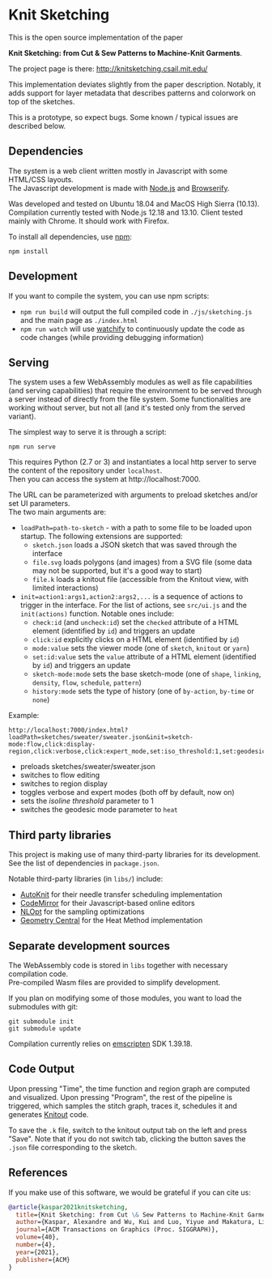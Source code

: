 # Knit Sketching

This is the open source implementation of the paper

**Knit Sketching: from Cut & Sew Patterns to Machine-Knit Garments**.

The project page is there: http://knitsketching.csail.mit.edu/

This implementation deviates slightly from the paper description.
Notably, it adds support for layer metadata that describes patterns and colorwork on top of the sketches.

This is a prototype, so expect bugs. Some known / typical issues are described below.

## Dependencies

The system is a web client written mostly in Javascript with some HTML/CSS layouts.<br>
The Javascript development is made with [Node.js](https://nodejs.org/en/) and [Browserify](http://browserify.org/).

Was developed and tested on Ubuntu 18.04 and MacOS High Sierra (10.13).<br>
Compilation currently tested with Node.js 12.18 and 13.10.
Client tested mainly with Chrome. It should work with Firefox.

To install all dependencies, use [npm](https://www.npmjs.com/):
```
npm install
```

## Development

If you want to compile the system, you can use npm scripts:

* `npm run build` will output the full compiled code in `./js/sketching.js` and the main page as `./index.html`
* `npm run watch` will use [watchify](https://github.com/browserify/watchify) to continuously update the code as code changes (while providing debugging information)

## Serving

The system uses a few WebAssembly modules as well as file capabilities (and serving capabilities) that require the environment to be served through a server instead of directly from the file system.
Some functionalities are working without server, but not all (and it's tested only from the served variant).

The simplest way to serve it is through a script:
```
npm run serve
```

This requires Python (2.7 or 3) and instantiates a local http server to serve the content of the repository under `localhost`.<br>
Then you can access the system at http://localhost:7000.

The URL can be parameterized with arguments to preload sketches and/or set UI parameters.<br>
The two main arguments are:

* `loadPath=path-to-sketch` - with a path to some file to be loaded upon startup. The following extensions are supported:
   * `sketch.json` loads a JSON sketch that was saved through the interface
   * `file.svg` loads polygons (and images) from a SVG file (some data may not be supported, but it's a good way to start)
   * `file.k` loads a knitout file (accessible from the Knitout view, with limited interactions)
* `init=action1:args1,action2:args2,...` is a sequence of actions to trigger in the interface. For the list of actions, see `src/ui.js` and the `init(actions)` function. Notable ones include:
   * `check:id` (and `uncheck:id`) set the `checked` attribute of a HTML element (identified by `id`) and triggers an update
   * `click:id` explicitly clicks on a HTML element (identified by `id`)
   * `mode:value` sets the viewer mode (one of `sketch`, `knitout` or `yarn`)
   * `set:id:value` sets the `value` attribute of a HTML element (identified by `id`) and triggers an update
   * `sketch-mode:mode` sets the base sketch-mode (one of `shape`, `linking`, `density`, `flow`, `schedule`, `pattern`)
   * `history:mode` sets the type of history (one of `by-action`, `by-time` or `none`)

Example:
```
http://localhost:7000/index.html?loadPath=sketches/sweater/sweater.json&init=sketch-mode:flow,click:display-region,click:verbose,click:expert_mode,set:iso_threshold:1,set:geodesic_mode:heat
```
- preloads sketches/sweater/sweater.json
- switches to flow editing
- switches to region display
- toggles verbose and expert modes (both off by default, now on)
- sets the *isoline threshold* parameter to 1
- switches the geodesic mode parameter to `heat`

## Third party libraries

This project is making use of many third-party libraries for its development.
See the list of dependencies in `package.json`.

Notable third-party libraries (in `libs/`) include:
- [AutoKnit](https://github.com/textiles-lab/autoknit) for their needle transfer scheduling implementation
- [CodeMirror](https://github.com/codemirror/codemirror) for their Javascript-based online editors
- [NLOpt](https://github.com/stevengj/nlopt) for the sampling optimizations
- [Geometry Central](https://github.com/nmwsharp/geometry-central) for the Heat Method implementation

## Separate development sources

The WebAssembly code is stored in `libs` together with necessary compilation code.<br>
Pre-compiled Wasm files are provided to simplify development.

If you plan on modifying some of those modules, you want to load the submodules with git:
```
git submodule init
git submodule update
```

Compilation currently relies on [emscripten](https://emscripten.org/) SDK 1.39.18.


## Code Output

Upon pressing "Time", the time function and region graph are computed and visualized.
Upon pressing "Program", the rest of the pipeline is triggered, which samples the stitch graph, traces it, schedules it and generates [Knitout](https://textiles-lab.github.io/knitout/knitout.html) code.

To save the `.k` file, switch to the knitout output tab on the left and press "Save".
Note that if you do not switch tab, clicking the button saves the `.json` file corresponding to the sketch.

## References

If you make use of this software, we would be grateful if you can cite us:
```bibtex
@article{kaspar2021knitsketching,
  title={Knit Sketching: from Cut \& Sew Patterns to Machine-Knit Garments},
  author={Kaspar, Alexandre and Wu, Kui and Luo, Yiyue and Makatura, Liane and Matusik, Wojciech},
  journal={ACM Transactions on Graphics (Proc. SIGGRAPH)},
  volume={40},
  number={4},
  year={2021},
  publisher={ACM}
}
```

